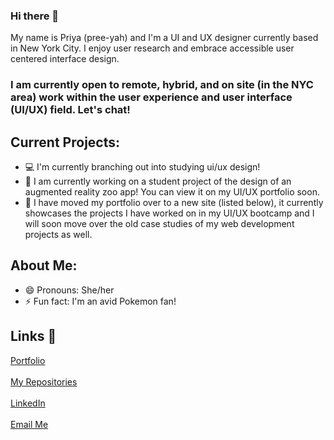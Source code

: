 ### Hi there 👋

My name is Priya (pree-yah) and I'm a UI and UX designer currently based in New York City. I enjoy user research and embrace accessible user centered interface design.<br>

<h3>I am currently open to remote, hybrid, and on site (in the NYC area) work within the user experience and user interface (UI/UX) field. Let's chat! </h3>

## Current Projects:
- 💻 I'm currently branching out into studying ui/ux design! 
- 💼 I am currently working on a student project of the design of an augmented reality zoo app! You can view it on my UI/UX portfolio soon.
- 📝 I have moved my portfolio over to a new site (listed below), it currently showcases the projects I have worked on in my UI/UX bootcamp and I will soon move over the old case studies of my web development projects as well.

## About Me:
- 😄 Pronouns: She/her
- ⚡ Fun fact: I'm an avid Pokemon fan!

## Links 🔗
[Portfolio](priyamaharban.squarespace.com "Portfolio")
 <br><br>
[My Repositories](https://github.com/priya-km?tab=repositories "My Repositories")
 <br><br>
 [LinkedIn](https://www.linkedin.com/in/priyamaharban/ "LinkedIn")
 <br><br>
[Email Me](mailto:priyakmaharban@gmail.com?subject=Hi% "Hi!")
  <br><br>
